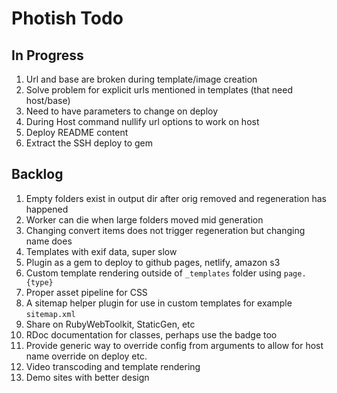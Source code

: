 # Photish Todo

## In Progress

1. Url and base are broken during template/image creation
1. Solve problem for explicit urls mentioned in templates (that need host/base)
1. Need to have parameters to change on deploy
1. During Host command nullify url options to work on host
1. Deploy README content
1. Extract the SSH deploy to gem

## Backlog

1. Empty folders exist in output dir after orig removed and regeneration has happened
1. Worker can die when large folders moved mid generation
1. Changing convert items does not trigger regeneration but changing name does
1. Templates with exif data, super slow
1. Plugin as a gem to deploy to github pages, netlify, amazon s3
1. Custom template rendering outside of `_templates` folder using `page.{type}`
1. Proper asset pipeline for CSS
1. A sitemap helper plugin for use in custom templates for example
   `sitemap.xml`
1. Share on RubyWebToolkit, StaticGen, etc
1. RDoc documentation for classes, perhaps use the badge too
1. Provide generic way to override config from arguments to allow for host name
   override on deploy etc.
1. Video transcoding and template rendering
1. Demo sites with better design
